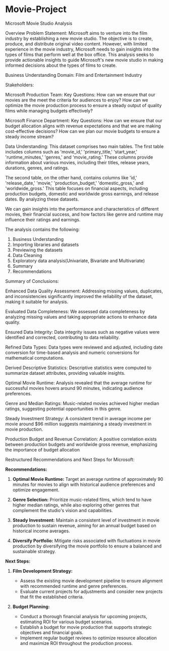 # Movie-Project

Microsoft Movie Studio Analysis

Overview
Problem Statement:
Microsoft aims to venture into the film industry by establishing a new movie studio. The objective is to create, produce, and distribute original video content. However, with limited experience in the movie industry, Microsoft needs to gain insights into the types of films that perform well at the box office. This analysis seeks to provide actionable insights to guide Microsoft's new movie studio in making informed decisions about the types of films to create.

Business Understanding
Domain: Film and Entertainment Industry

Stakeholders:

Microsoft Production Team:
Key Questions: 
How can we ensure that our movies are the meet the criteria for audiences to enjoy?
How can we optimize the movie production process to ensure a steady output of quality films while managing budgets effectively?

Microsoft Finance Department:
Key Questions: 
How can we ensure that our budget allocation aligns with revenue expectations and that we are making cost-effective decisions?
How can we plan our movie budgets to ensure a steady income stream?

Data Understanding:
This dataset comprises two main tables. The first table includes columns such as 'movie_id,' 'primary_title,' 'start_year,' 'runtime_minutes,' 'genres,' and 'movie_rating.' These columns provide information about various movies, including their titles, release years, durations, genres, and ratings.

The second table, on the other hand, contains columns like 'id,' 'release_date,' 'movie,' 'production_budget,' 'domestic_gross,' and 'worldwide_gross.' This table focuses on financial aspects, including production budgets, domestic and worldwide gross earnings, and release dates. By analyzing these datasets.

We can gain insights into the performance and characteristics of different movies, their financial success, and how factors like genre and runtime may influence their ratings and earnings.

The analysis contains the following:
1. Business Understanding
2. Importing libraries and datasets
3. Previewing the datasets
4. Data Cleaning
5. Exploratory data analysis(Univariate, Bivariate and Multivariate)
6. Summary
7. Recommendations
   
Summary of Conclusions:

Enhanced Data Quality Assessment:
Addressing missing values, duplicates, and inconsistencies significantly improved the reliability of the dataset, making it suitable for analysis.

Evaluated Data Completeness:
We assessed data completeness by analyzing missing values and taking appropriate actions to enhance data quality.

Ensured Data Integrity:
Data integrity issues such as negative values were identified and corrected, contributing to data reliability.

Refined Data Types:
Data types were reviewed and adjusted, including date conversion for time-based analysis and numeric conversions for mathematical computations.

Derived Descriptive Statistics:
Descriptive statistics were computed to summarize dataset attributes, providing valuable insights.

Optimal Movie Runtime:
Analysis revealed that the average runtime for successful movies hovers around 90 minutes, indicating audience preferences.

Genre and Median Ratings:
Music-related movies achieved higher median ratings, suggesting potential opportunities in this genre.

Steady Investment Strategy:
A consistent trend in average income per movie around $96 million suggests maintaining a steady investment in movie production.

Production Budget and Revenue Correlation:
A positive correlation exists between production budgets and worldwide gross revenue, emphasizing the importance of budget allocation

Restructured Recommendations and Next Steps for Microsoft:

**Recommendations:**

1. **Optimal Movie Runtime:** Target an average runtime of approximately 90 minutes for movies to align with historical audience preferences and optimize engagement.

2. **Genre Selection:** Prioritize music-related films, which tend to have higher median ratings, while also exploring other genres that complement the studio's vision and capabilities.

3. **Steady Investment:** Maintain a consistent level of investment in movie production to sustain revenue, aiming for an annual budget based on historical income averages.

4. **Diversify Portfolio:** Mitigate risks associated with fluctuations in movie production by diversifying the movie portfolio to ensure a balanced and sustainable strategy.

**Next Steps:**

1. **Film Development Strategy:**
   - Assess the existing movie development pipeline to ensure alignment with recommended runtime and genre preferences.
   - Evaluate current projects for adjustments and consider new projects that fit the established criteria.

2. **Budget Planning:**
   - Conduct a thorough financial analysis for upcoming projects, estimating ROI for various budget scenarios.
   - Establish a budget for movie production that supports strategic objectives and financial goals.
   - Implement regular budget reviews to optimize resource allocation and maximize ROI throughout the production process.
